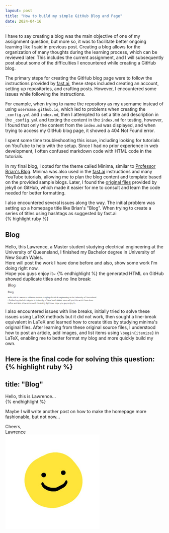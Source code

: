 ```yaml
---
layout: post
title: "How to build my simple GitHub Blog and Page"
date: 2024-04-16
---
```

I have to say creating a blog was the main objective of one of my assignment question, but more so, it was to facilitate better ongoing learning like I said in previous post. Creating a blog allows for the organization of many thoughts during the learning process, 
which can be reviewed later. This includes the current assignment, and I will subsequently post about some of the difficulties I encountered while creating a GitHub blog.  

The primary steps for creating the GitHub blog page were to follow the instructions provided by [fast.ai], these steps included creating an account, setting up repositories,
and crafting posts. However, I encountered some issues while following the instructions.  

For example, when trying to name the repository as my username instead of using `username.github.io`, which led to problems when creating the `_config.yml` and `index.md`,
then I attempted to set a title and description in the `_config.yml` and texting the content in the `index.md` for testing, however, I found that only the content from the `index.md` was displayed, and when trying to access my GitHub blog page, it showed a 404 Not Found error.  

I spent some time troubleshooting this issue, including looking for tutorials on YouTube to help with the setup. Since I had no prior experience in web development, I often confused markdown code with HTML code in the tutorials.  

In my final blog, I opted for the theme called Minima, similar to [Professor Brian's Blog]. Minima was also used in the [fast.ai] instructions and many YouTube tutorials, 
allowing me to plan the blog content and template based on the provided sample blogs. Later, I found the [original files] provided by jekyll on GitHub, which made it easier for me to consult and learn the code needed for better formatting.  

I also encountered several issues along the way. The initial problem was setting up a homepage title like Brian's "Blog". When trying to create a series of titles using hashtags as suggested by fast.ai  
  {% highlight ruby %}
  ## Blog
  Hello, this Lawrence, a Master student studying electrical engineering at the University of Queensland, I finished my Bachelor degree in University of New South Wales.  
  Here will post the work I have done before and also, show some work I'm doing right now.  
  Hope you guys enjoy it~
  {% endhighlight %}
the generated HTML on GitHub showed duplicate titles and no line break:  
<img src="_posts/images/q2_1b.png" width="300" />  
I also encountered issues with line breaks, initially tried to solve these issues using LaTeX methods but it did not work, 
then sought a line-break equivalent in LaTeX and learned how to create titles by studying minima's original files. After learning from these original source files, I understood how to post an article, add images, and list items using `\begin{itemize}` in LaTeX, enabling me to better format my blog and more quickly build my own.  

Here is the final code for solving this question:  
  {% highlight ruby %}
  ---
title: "Blog"
---

Hello, this is Lawrence...<br>
  {% endhighlight %}

Maybe I will write another post on how to make the homepage more fashionable, but not now...  

Cheers,  
Lawrence  
<img src="/images/smile.jpg" width="300" />

[fast.ai]: https://www.fast.ai/posts/2020-01-16-fast_template.html.
[Professor Brian's Blog]: https://lovellbrian.github.io
[original files]: https://github.com/jekyll/minima/tree/master

